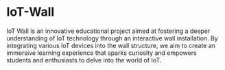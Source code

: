 # IoT-Wall
IoT Wall is an innovative educational project aimed at fostering a deeper understanding of IoT technology through an interactive wall installation. By integrating various IoT devices into the wall structure, we aim to create an immersive learning experience that sparks curiosity and empowers students and enthusiasts to delve into the world of IoT.
